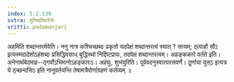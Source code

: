 ```yaml
---
index: 5.2.139
sutra: तुन्दिवलिवटेर्भः
vritti: padamanjari
---
```


 अहमिति शब्दान्तरमेवेति। ननु नात्र कश्चिच्छब्दः प्रकृतो यदपेक्षं शब्दान्तरत्वं स्यात् ? सत्यम्; ठ्त्वाहौ सौऽ इत्यस्मदादेशोऽहंशब्दः प्रसिद्धिवसाध् बुद्धिस्थो निर्द्दिष्टप्रायः, तदपेक्षं शब्दान्तरत्वम्। अहङ्ककारे वर्तते इति। अनेनार्थबेदमाह--ठ्गर्वोऽभिमानोऽहङ्कारःऽ। अहंयुः, शुभंयुरिति। पूर्ववदनुस्वारपरसवर्णै। ठूर्णाया युस्ऽ इत्यत्र ये ठ्च्छन्दसिऽ इति नानुवर्तयन्ति तेषामत्रैवोर्णाग्रहणं कर्तव्यम् ॥